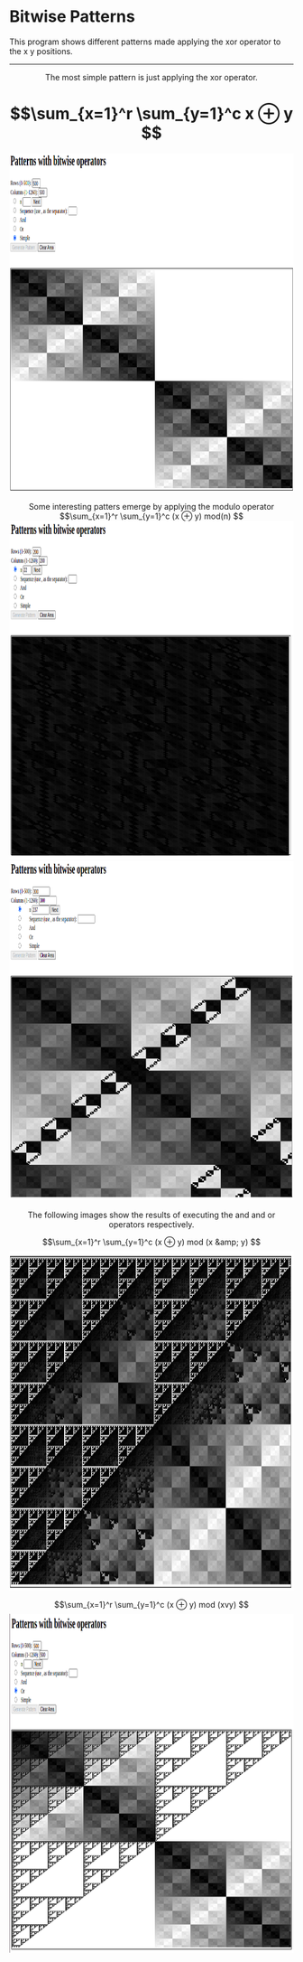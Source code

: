 # Bitwise Patterns

This program shows different patterns made applying the xor operator to the  x  y positions.

---


<p align="center">
  The most simple pattern is just applying the xor operator.

  # $$\sum_{x=1}^r  \sum_{y=1}^c x  ⊕  y $$
  <img src="/images/500x500_simple.png" width="900" height="600">
<p>  


<p align="center">  
  Some interesting patters emerge by applying the modulo operator
  $$\sum_{x=1}^r  \sum_{y=1}^c (x  ⊕  y) mod(n) $$
  <img src="/images/200x200_n_22.png" width="900" height="600">
  <img src="/images/300x300_n_237.png" width="900" height="600">
<p>

<p align="center">
  The following images show the results of executing the and and or operators respectively.
  
  $$\sum_{x=1}^r  \sum_{y=1}^c (x  ⊕  y) mod (x &amp; y) $$
  <img src="/images/500x500_and.png" width="900" height="600">
  
  $$\sum_{x=1}^r  \sum_{y=1}^c (x  ⊕  y) mod (xvy) $$
  <img src="/images/500x500_or.png" width="900" height="600">
<p>
  



